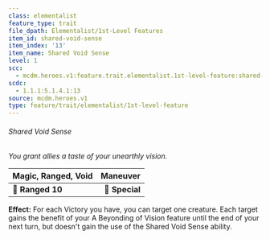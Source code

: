 ```yaml
---
class: elementalist
feature_type: trait
file_dpath: Elementalist/1st-Level Features
item_id: shared-void-sense
item_index: '13'
item_name: Shared Void Sense
level: 1
scc:
  - mcdm.heroes.v1:feature.trait.elementalist.1st-level-feature:shared-void-sense
scdc:
  - 1.1.1:5.1.4.1:13
source: mcdm.heroes.v1
type: feature/trait/elementalist/1st-level-feature
---
```


###### Shared Void Sense

*You grant allies a taste of your unearthly vision.*

| **Magic, Ranged, Void** |   **Maneuver** |
| ----------------------- | -------------: |
| **📏 Ranged 10**        | **🎯 Special** |

**Effect:** For each Victory you have, you can target one creature. Each target gains the benefit of your A Beyonding of Vision feature until the end of your next turn, but doesn't gain the use of the Shared Void Sense ability.
